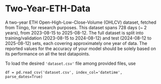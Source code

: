 # Two-Year-ETH-Data
A two-year ETH Open-High-Low-Close-Volume (OHLCV) dataset, fetched from Tiingo, for research purposes. This dataset spans 728 days (~ 2 years), from 2023-08-15 to 2025-08-12. The full dataset is split into training/validation (2023-08-15 to 2024-08-12) and test (2024-08-12 to 2025-08-12) sets, each covering approximately one year of data. The reported values for the accuracy of your model should be solely based on its performance on all the test datapoints.

To load the desired ```'dataset.csv'``` file among provided files, use

```
df = pd.read_csv('dataset.csv', index_col='datetime', parse_dates=True)
```


